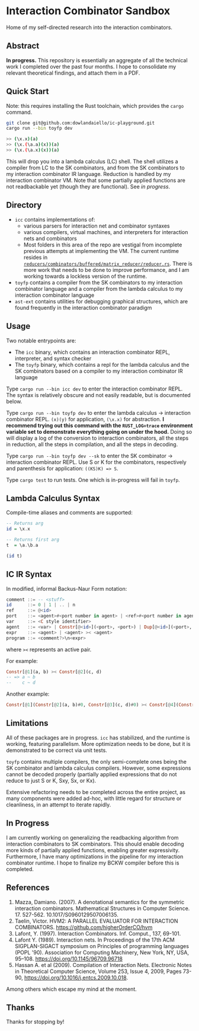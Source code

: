 # Interaction Combinator Sandbox

Home of my self-directed research into the interaction combinators.

## Abstract

**In progress.** This repository is essentially an aggregate of all the technical work I completed over the past four months. I hope to consolidate my relevant theoretical findings, and attach them in a PDF.

## Quick Start

Note: this requires installing the Rust toolchain, which provides the `cargo` command.

```bash
git clone git@github.com:dowlandaiello/ic-playground.git
cargo run --bin toyfp dev

>> (\x.x)(a)
>> (\x.(\a.a)(x))(a)
>> (\x.(\a.x)(x))(a)
```

This will drop you into a lambda calculus (LC) shell. The shell utilizes a compiler from LC to the SK combinators, and from the SK combinators to my interaction combinator IR language. Reduction is handled by my interaction combinator VM. Note that some partially applied functions are not readbackable yet (though they are functional). See *in progress*.

## Directory

- `icc` contains implementations of:
  - various parsers for interaction net and combinator syntaxes
  - various compilers, virtual machines, and interpreters for interaction nets and combinators
  - Most folders in this area of the repo are vestigal from incomplete previous attempts at implementing the VM. The current runtime resides in [`reducers/combinators/buffered/matrix_reducer/reducer.rs`](https://github.com/dowlandaiello/ic-sandbox/blob/master/icc/src/reducers/combinators/buffered/adjacency_matrix/reducer.rs). There is more work that needs to be done to improve performance, and I am working towards a lockless version of the runtime.
- `toyfp` contains a compiler from the SK combinators to my interaction combinator language and a compiler from the lambda calculus to my interaction combinator language
- `ast-ext` contains utilities for debugging graphical structures, which are found frequently in the interaction combinator paradigm

## Usage

Two notable entrypoints are:

- The `icc` binary, which contains an interaction combinator REPL, interpreter, and syntax checker
- The `toyfp` binary, which contains a repl for the lambda calculus and the SK combinators based on a compiler to my interaction combinator IR language

Type `cargo run --bin icc dev` to enter the interaction combinator REPL. The syntax is relatively obscure and not easily readable, but is documented below.

Type `cargo run --bin toyfp dev` to enter the lambda calculus -> interaction combinator REPL. `(x)(y)` for application, `(\x.x)` for abstraction. **I recommend trying out this command with the `RUST_LOG=trace` environment variable set to demonstrate everything going on under the hood.** Doing so will display a log of the conversion to interaction combinators, all the steps in reduction, all the steps in compilation, and all the steps in decoding.

Type `cargo run --bin toyfp dev --sk` to enter the SK combinator -> interaction combinator REPL. Use S or K for the combinators, respectively and parenthesis for application: `((KS)K) => S`.

Type `cargo test` to run tests. One which is in-progress will fail in `toyfp`.

## Lambda Calculus Syntax

Compile-time aliases and comments are supported:

```haskell
-- Returns arg
id = \x.x

-- Returns first arg
t  = \a.\b.a

(id t)
```

## IC IR Syntax

In modified, informal Backus-Naur Form notation:

```haskell
comment ::= -- <stuff>
id      ::= 0 | 1 | .. | n
ref     ::= @<id>
port    ::= <agent>#<port number in agent> | <ref>#<port number in agent>
var     ::= <C style identifier>
agent   ::= <var> | Constr[@<id>](<port>, <port>) | Dup[@<id>](<port>, <port>) | Era[@<id>](<port>)
expr    ::= <agent> | <agent> >< <agent>
program ::= <comment?>\n<expr>
```

where `><` represents an active pair.

For example:

```haskell
Constr[@1](a, b) >< Constr[@2](c, d)
-- => a ~ b
--    c ~ d
```

Another example:

```haskell
Constr[@1](Constr[@2](a, b)#0, Constr[@3](c, d)#0) >< Constr[@4](Constr[@5](e, f)#0, Constr[@6](g, h)#0)
```

## Limitations

All of these packages are in progress. `icc` has stabilized, and the runtime is working, featuring parallelism. More optimization needs to be done, but it is demonstrated to be correct via unit tests.

`toyfp` contains multiple compilers, the only semi-complete ones being the SK combinator and lambda calculus compilers. However, some expressions cannot be decoded properly (partially applied expressions that do not reduce to just S or K, Sxy, Sx, or Kx).

Extensive refactoring needs to be completed across the entire project, as many components were added ad-hoc, with little regard for structure or cleanliness, in an attempt to iterate rapidly.

## In Progress

I am currently working on generalizing the readbacking algorithm from interaction combinators to SK combinators. This should enable decoding more kinds of partially applied functions, enabling greater expressivity.
Furthermore, I have many optimizations in the pipeline for my interaction combinator runtime. I hope to finalize my BCKW compiler before this is completed.

## References

1. Mazza, Damiano. (2007). A denotational semantics for the symmetric interaction combinators. Mathematical Structures in Computer Science. 17. 527-562. 10.1017/S0960129507006135.
2. Taelin, Victor. HVM2: A PARALLEL EVALUATOR FOR INTERACTION COMBINATORS. https://github.com/higherOrderCO/hvm
3. Lafont, Y. (1997). Interaction Combinators. Inf. Comput., 137, 69-101.
4. Lafont Y. (1989). Interaction nets. In Proceedings of the 17th ACM SIGPLAN-SIGACT symposium on Principles of programming languages (POPL '90). Association for Computing Machinery, New York, NY, USA, 95–108. https://doi.org/10.1145/96709.96718
5. Hassan A. et al (2009). Compilation of Interaction Nets. Electronic Notes in Theoretical Computer Science, Volume 253, Issue 4, 2009, Pages 73-90, https://doi.org/10.1016/j.entcs.2009.10.018.

Among others which escape my mind at the moment.

## Thanks

Thanks for stopping by!
